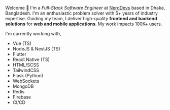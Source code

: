 Welcome 👋 I'm a _Full-Stack Software Engineer_ at [NerdDevs](https://nerddevs.com/) based in Dhaka, Bangladesh. I'm an enthusiastic problem solver with 5+ years of industry expertise. Guiding my team, I deliver high-quality **frontend and backend solutions** for **web and mobile applications**. My work impacts 100K+ users.

I'm currently working with,

-   Vue (TS)
-   NodeJS & NestJS (TS)
-   Flutter
-   React Native (TS)
-   HTML/SCSS
-   TailwindCSS
-   Flask (Python)
-   WebSockets
-   MongoDB
-   Redis
-   Firebase
-   CI/CD
